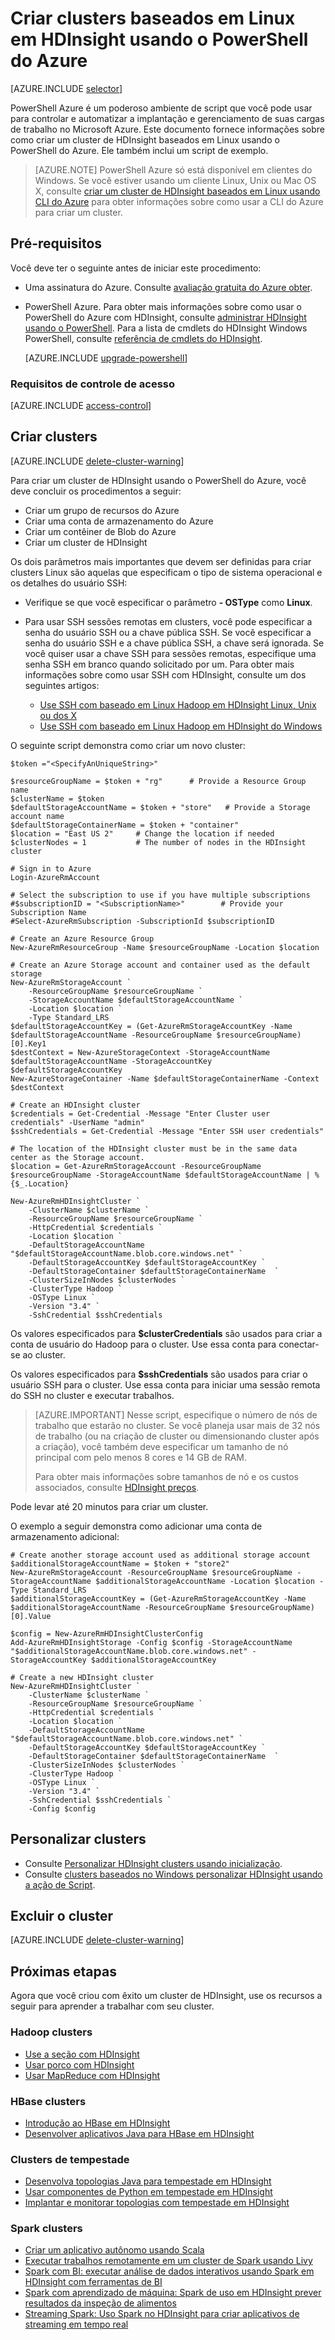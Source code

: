 <properties
    pageTitle="Criar clusters Hadoop, HBase, tempestade ou Spark no Linux em HDInsight usando o PowerShell do Azure | Microsoft Azure"
    description="Aprenda a criar clusters Hadoop, HBase, tempestade ou Spark no Linux para HDInsight usando o PowerShell do Azure."
    services="hdinsight"
    documentationCenter=""
    authors="nitinme"
    manager="jhubbard"
    editor="cgronlun"
    tags="azure-portal"/>

<tags
    ms.service="hdinsight"
    ms.devlang="na"
    ms.topic="article"
    ms.tgt_pltfrm="na"
    ms.workload="big-data"
    ms.date="10/05/2016"
    ms.author="nitinme"/>

# <a name="create-linux-based-clusters-in-hdinsight-by-using-azure-powershell"></a>Criar clusters baseados em Linux em HDInsight usando o PowerShell do Azure

[AZURE.INCLUDE [selector](../../includes/hdinsight-selector-create-clusters.md)]

PowerShell Azure é um poderoso ambiente de script que você pode usar para controlar e automatizar a implantação e gerenciamento de suas cargas de trabalho no Microsoft Azure. Este documento fornece informações sobre como criar um cluster de HDInsight baseados em Linux usando o PowerShell do Azure. Ele também inclui um script de exemplo.

> [AZURE.NOTE] PowerShell Azure só está disponível em clientes do Windows. Se você estiver usando um cliente Linux, Unix ou Mac OS X, consulte [criar um cluster de HDInsight baseados em Linux usando CLI do Azure](hdinsight-hadoop-create-linux-clusters-azure-cli.md) para obter informações sobre como usar a CLI do Azure para criar um cluster.

## <a name="prerequisites"></a>Pré-requisitos
Você deve ter o seguinte antes de iniciar este procedimento:

- Uma assinatura do Azure. Consulte [avaliação gratuita do Azure obter](https://azure.microsoft.com/documentation/videos/get-azure-free-trial-for-testing-hadoop-in-hdinsight/).

- PowerShell Azure.
    Para obter mais informações sobre como usar o PowerShell do Azure com HDInsight, consulte [administrar HDInsight usando o PowerShell](hdinsight-administer-use-powershell.md). Para a lista de cmdlets do HDInsight Windows PowerShell, consulte [referência de cmdlets do HDInsight](https://msdn.microsoft.com/library/azure/dn858087.aspx).

    [AZURE.INCLUDE [upgrade-powershell](../../includes/hdinsight-use-latest-powershell.md)]

### <a name="access-control-requirements"></a>Requisitos de controle de acesso

[AZURE.INCLUDE [access-control](../../includes/hdinsight-access-control-requirements.md)]

## <a name="create-clusters"></a>Criar clusters

[AZURE.INCLUDE [delete-cluster-warning](../../includes/hdinsight-delete-cluster-warning.md)]

Para criar um cluster de HDInsight usando o PowerShell do Azure, você deve concluir os procedimentos a seguir:

- Criar um grupo de recursos do Azure
- Criar uma conta de armazenamento do Azure
- Criar um contêiner de Blob do Azure
- Criar um cluster de HDInsight

Os dois parâmetros mais importantes que devem ser definidas para criar clusters Linux são aquelas que especificam o tipo de sistema operacional e os detalhes do usuário SSH:

- Verifique se que você especificar o parâmetro **- OSType** como **Linux**.
- Para usar SSH sessões remotas em clusters, você pode especificar a senha do usuário SSH ou a chave pública SSH. Se você especificar a senha do usuário SSH e a chave pública SSH, a chave será ignorada. Se você quiser usar a chave SSH para sessões remotas, especifique uma senha SSH em branco quando solicitado por um. Para obter mais informações sobre como usar SSH com HDInsight, consulte um dos seguintes artigos:

    * [Use SSH com baseado em Linux Hadoop em HDInsight Linux, Unix ou dos X](hdinsight-hadoop-linux-use-ssh-unix.md)
    * [Use SSH com baseado em Linux Hadoop em HDInsight do Windows](hdinsight-hadoop-linux-use-ssh-windows.md)

O seguinte script demonstra como criar um novo cluster:

    $token ="<SpecifyAnUniqueString>"

    $resourceGroupName = $token + "rg"      # Provide a Resource Group name
    $clusterName = $token
    $defaultStorageAccountName = $token + "store"   # Provide a Storage account name
    $defaultStorageContainerName = $token + "container"
    $location = "East US 2"     # Change the location if needed
    $clusterNodes = 1           # The number of nodes in the HDInsight cluster

    # Sign in to Azure
    Login-AzureRmAccount

    # Select the subscription to use if you have multiple subscriptions
    #$subscriptionID = "<SubscriptionName>"        # Provide your Subscription Name
    #Select-AzureRmSubscription -SubscriptionId $subscriptionID

    # Create an Azure Resource Group
    New-AzureRmResourceGroup -Name $resourceGroupName -Location $location

    # Create an Azure Storage account and container used as the default storage
    New-AzureRmStorageAccount `
        -ResourceGroupName $resourceGroupName `
        -StorageAccountName $defaultStorageAccountName `
        -Location $location `
        -Type Standard_LRS
    $defaultStorageAccountKey = (Get-AzureRmStorageAccountKey -Name $defaultStorageAccountName -ResourceGroupName $resourceGroupName)[0].Key1
    $destContext = New-AzureStorageContext -StorageAccountName $defaultStorageAccountName -StorageAccountKey $defaultStorageAccountKey
    New-AzureStorageContainer -Name $defaultStorageContainerName -Context $destContext

    # Create an HDInsight cluster
    $credentials = Get-Credential -Message "Enter Cluster user credentials" -UserName "admin"
    $sshCredentials = Get-Credential -Message "Enter SSH user credentials"

    # The location of the HDInsight cluster must be in the same data center as the Storage account.
    $location = Get-AzureRmStorageAccount -ResourceGroupName $resourceGroupName -StorageAccountName $defaultStorageAccountName | %{$_.Location}

    New-AzureRmHDInsightCluster `
        -ClusterName $clusterName `
        -ResourceGroupName $resourceGroupName `
        -HttpCredential $credentials `
        -Location $location `
        -DefaultStorageAccountName "$defaultStorageAccountName.blob.core.windows.net" `
        -DefaultStorageAccountKey $defaultStorageAccountKey `
        -DefaultStorageContainer $defaultStorageContainerName  `
        -ClusterSizeInNodes $clusterNodes `
        -ClusterType Hadoop `
        -OSType Linux `
        -Version "3.4" `
        -SshCredential $sshCredentials

Os valores especificados para **$clusterCredentials** são usados para criar a conta de usuário do Hadoop para o cluster. Use essa conta para conectar-se ao cluster.

Os valores especificados para **$sshCredentials** são usados para criar o usuário SSH para o cluster. Use essa conta para iniciar uma sessão remota do SSH no cluster e executar trabalhos.

> [AZURE.IMPORTANT] Nesse script, especifique o número de nós de trabalho que estarão no cluster. Se você planeja usar mais de 32 nós de trabalho (ou na criação de cluster ou dimensionando cluster após a criação), você também deve especificar um tamanho de nó principal com pelo menos 8 cores e 14 GB de RAM.
>
> Para obter mais informações sobre tamanhos de nó e os custos associados, consulte [HDInsight preços](https://azure.microsoft.com/pricing/details/hdinsight/).

Pode levar até 20 minutos para criar um cluster.

O exemplo a seguir demonstra como adicionar uma conta de armazenamento adicional:

    # Create another storage account used as additional storage account
    $additionalStorageAccountName = $token + "store2"
    New-AzureRmStorageAccount -ResourceGroupName $resourceGroupName -StorageAccountName $additionalStorageAccountName -Location $location -Type Standard_LRS
    $additionalStorageAccountKey = (Get-AzureRmStorageAccountKey -Name $additionalStorageAccountName -ResourceGroupName $resourceGroupName)[0].Value

    $config = New-AzureRmHDInsightClusterConfig
    Add-AzureRmHDInsightStorage -Config $config -StorageAccountName "$additionalStorageAccountName.blob.core.windows.net" -StorageAccountKey $additionalStorageAccountKey

    # Create a new HDInsight cluster
    New-AzureRmHDInsightCluster `
        -ClusterName $clusterName `
        -ResourceGroupName $resourceGroupName `
        -HttpCredential $credentials `
        -Location $location `
        -DefaultStorageAccountName "$defaultStorageAccountName.blob.core.windows.net" `
        -DefaultStorageAccountKey $defaultStorageAccountKey `
        -DefaultStorageContainer $defaultStorageContainerName  `
        -ClusterSizeInNodes $clusterNodes `
        -ClusterType Hadoop `
        -OSType Linux `
        -Version "3.4" `
        -SshCredential $sshCredentials `
        -Config $config

## <a name="customize-clusters"></a>Personalizar clusters

- Consulte [Personalizar HDInsight clusters usando inicialização](hdinsight-hadoop-customize-cluster-bootstrap.md#use-azure-powershell).
- Consulte [clusters baseados no Windows personalizar HDInsight usando a ação de Script](hdinsight-hadoop-customize-cluster.md#call-scripts-using-azure-powershell).

## <a name="delete-the-cluster"></a>Excluir o cluster

[AZURE.INCLUDE [delete-cluster-warning](../../includes/hdinsight-delete-cluster-warning.md)]

## <a name="next-steps"></a>Próximas etapas

Agora que você criou com êxito um cluster de HDInsight, use os recursos a seguir para aprender a trabalhar com seu cluster.

### <a name="hadoop-clusters"></a>Hadoop clusters

* [Use a seção com HDInsight](hdinsight-use-hive.md)
* [Usar porco com HDInsight](hdinsight-use-pig.md)
* [Usar MapReduce com HDInsight](hdinsight-use-mapreduce.md)

### <a name="hbase-clusters"></a>HBase clusters

* [Introdução ao HBase em HDInsight](hdinsight-hbase-tutorial-get-started-linux.md)
* [Desenvolver aplicativos Java para HBase em HDInsight](hdinsight-hbase-build-java-maven-linux.md)

### <a name="storm-clusters"></a>Clusters de tempestade

* [Desenvolva topologias Java para tempestade em HDInsight](hdinsight-storm-develop-java-topology.md)
* [Usar componentes de Python em tempestade em HDInsight](hdinsight-storm-develop-python-topology.md)
* [Implantar e monitorar topologias com tempestade em HDInsight](hdinsight-storm-deploy-monitor-topology-linux.md)

### <a name="spark-clusters"></a>Spark clusters

* [Criar um aplicativo autônomo usando Scala](hdinsight-apache-spark-create-standalone-application.md)
* [Executar trabalhos remotamente em um cluster de Spark usando Livy](hdinsight-apache-spark-livy-rest-interface.md)
* [Spark com BI: executar análise de dados interativos usando Spark em HDInsight com ferramentas de BI](hdinsight-apache-spark-use-bi-tools.md)
* [Spark com aprendizado de máquina: Spark de uso em HDInsight prever resultados da inspeção de alimentos](hdinsight-apache-spark-machine-learning-mllib-ipython.md)
* [Streaming Spark: Uso Spark no HDInsight para criar aplicativos de streaming em tempo real](hdinsight-apache-spark-eventhub-streaming.md)
